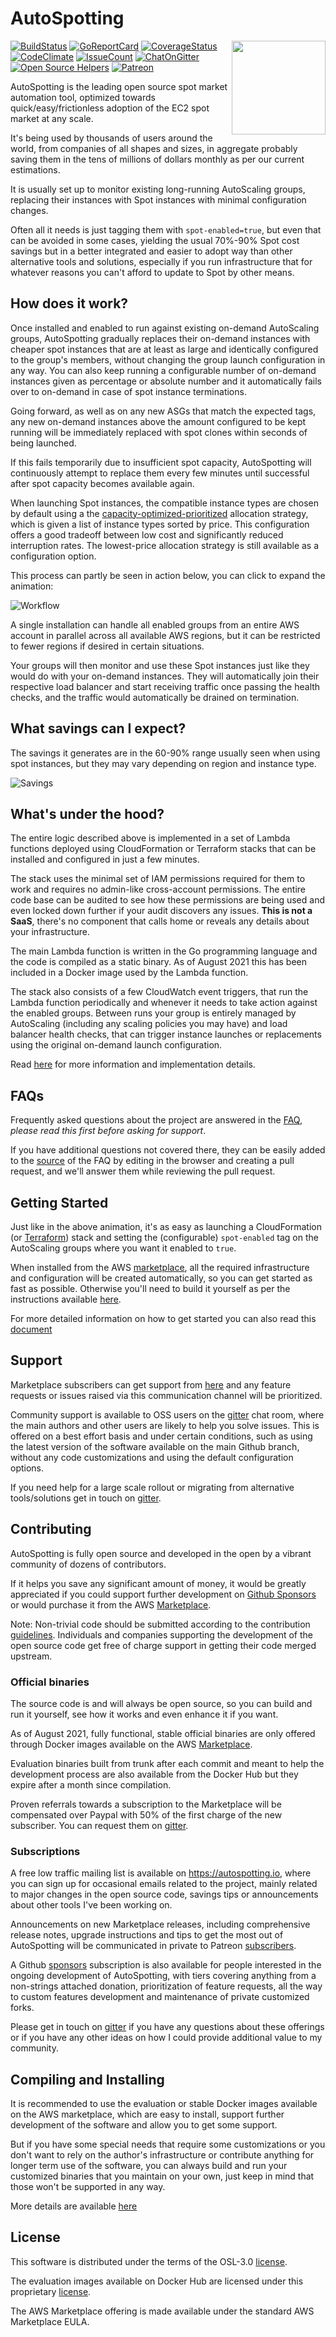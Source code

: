 # AutoSpotting #
<!-- markdownlint-disable MD003 MD026 MD033 -->

<img src="logo.png" width="150" align="right">

[![BuildStatus](https://travis-ci.org/AutoSpotting/AutoSpotting.svg?branch=master)](https://travis-ci.org/AutoSpotting/AutoSpotting)
[![GoReportCard](https://goreportcard.com/badge/github.com/AutoSpotting/AutoSpotting)](https://goreportcard.com/report/github.com/AutoSpotting/AutoSpotting)
[![CoverageStatus](https://coveralls.io/repos/github/AutoSpotting/AutoSpotting/badge.svg?branch=master)](https://coveralls.io/github/AutoSpotting/AutoSpotting?branch=master)
[![CodeClimate](https://codeclimate.com/github/AutoSpotting/AutoSpotting/badges/gpa.svg)](https://codeclimate.com/github/AutoSpotting/AutoSpotting)
[![IssueCount](https://codeclimate.com/github/AutoSpotting/AutoSpotting/badges/issue_count.svg)](https://codeclimate.com/github/AutoSpotting/AutoSpotting)
[![ChatOnGitter](https://badges.gitter.im/AutoSpotting/AutoSpotting.svg)](https://gitter.im/cristim/autospotting)
[![Open Source Helpers](https://www.codetriage.com/AutoSpotting/AutoSpotting/badges/users.svg)](https://www.codetriage.com/AutoSpotting/AutoSpotting)
[![Patreon](https://img.shields.io/badge/patreon-donate-yellow.svg)](https://www.patreon.com/cristim/overview)

AutoSpotting is the leading open source spot market automation tool, optimized
towards quick/easy/frictionless adoption of the EC2 spot market at any scale.

It's being used by thousands of users around the world, from companies of all
shapes and sizes, in aggregate probably saving them in the tens of millions of
dollars monthly as per our current estimations.

It is usually set up to monitor existing long-running AutoScaling groups,
replacing their instances with Spot instances with minimal configuration
changes.

Often all it needs is just tagging them with `spot-enabled=true`, but
even that can be avoided in some cases, yielding the usual 70%-90% Spot cost
savings but in a better integrated and easier to adopt way
than other alternative tools and solutions, especially if you run infrastructure
that for whatever reasons you can't afford to update to Spot by other means.

## How does it work? ##

Once installed and enabled to run against existing on-demand
AutoScaling groups, AutoSpotting gradually replaces their on-demand instances
with cheaper spot instances that are at least as large and identically
configured to the group's members, without changing the group launch
configuration in any way. You can also keep running a configurable number of
on-demand instances given as percentage or absolute number and it automatically
fails over to on-demand in case of spot instance terminations.

Going forward, as well as on any new ASGs that match the expected tags, any new
on-demand instances above the amount configured to be kept running will be immediately
replaced with spot clones within seconds of being launched.

If this fails temporarily due to insufficient spot capacity, AutoSpotting will
continuously attempt to replace them every few minutes until successful after
spot capacity becomes available again.

When launching Spot instances, the compatible instance types are chosen by
default using a the
[capacity-optimized-prioritized](https://docs.amazonaws.cn/en_us/AWSEC2/latest/UserGuide/ec2-fleet-examples.html#ec2-fleet-config11)
allocation strategy, which is given a list of instance types sorted by price. This
configuration offers a good tradeoff between low cost and significantly reduced
interruption rates. The lowest-price allocation strategy is still available as a
configuration option.

This process can partly be seen in action below, you can click to expand the animation:

![Workflow](https://autospotting.org/img/autospotting.gif)

A single installation can handle all enabled groups from an entire AWS account in
parallel across all available AWS regions, but it can be restricted to fewer
regions if desired in certain situations.

Your groups will then monitor and use these Spot instances just like they would
do with your on-demand instances. They will automatically join their respective
load balancer and start receiving traffic once passing the health checks, and
the traffic would automatically be drained on termination.

## What savings can I expect? ##

The savings it generates are in the 60-90% range usually seen when using spot
instances, but they may vary depending on region and instance type.

![Savings](https://autospotting.org/img/savings.png)

## What's under the hood? ##

The entire logic described above is implemented in a set of Lambda functions
deployed using CloudFormation or Terraform stacks that can be installed and
configured in just a few minutes.

The stack uses the minimal set of IAM permissions required for them to
work and requires no admin-like cross-account permissions. The entire code base
can be audited to see how these permissions are being used and even locked down
further if your audit discovers any issues. **This is not a SaaS**, there's no
component that calls home or reveals any details about your infrastructure.

The main Lambda function is written in the Go programming language and the code
is compiled as a static binary. As of August 2021 this has been included in a
Docker image used by the Lambda function.

The stack also consists of a few CloudWatch event triggers, that run the Lambda
function periodically and whenever it needs to take action against the enabled
groups. Between runs your group is entirely managed by AutoScaling (including
any scaling policies you may have) and load balancer health checks, that can
trigger instance launches or replacements using the original on-demand launch
configuration.

Read [here](TECHNICAL_DETAILS.md) for more information and implementation
details.

## FAQs ##

Frequently asked questions about the project are answered in the
[FAQ](https://autospotting.org/faq/index.html), *please read this first before
asking for support*.

If you have additional questions not covered there, they can be easily added to
the
[source](https://github.com/AutoSpotting/autospotting.org/blob/master/content/faq.md)
of the FAQ by editing in the browser and creating a pull request, and we'll
answer them while reviewing the pull request.

## Getting Started ##

Just like in the above animation, it's as easy as launching a CloudFormation (or
[Terraform](https://github.com/AutoSpotting/terraform-aws-autospotting)) stack
and setting the (configurable) `spot-enabled` tag on the AutoScaling groups
where you want it enabled to `true`.

When installed from the AWS
[marketplace](https://aws.amazon.com/marketplace/pp/prodview-6uj4pruhgmun6), all
the required infrastructure and configuration will be created automatically, so
you can get started as fast as possible. Otherwise you'll need to build it
yourself as per the instructions available [here](CUSTOM_BUILDS.md).

For more detailed information on how to get started you can also read this
[document](START.md)

## Support ##

Marketplace subscribers can get support from [here](mailto:contact@cloudutil.io)
and any feature requests or issues raised via this communication channel
will be prioritized.

Community support is available to OSS users on the
[gitter](https://gitter.im/cristim/autospotting) chat room, where the main
authors and other users are likely to help you solve issues. This is offered on
a best effort basis and under certain conditions, such as using the latest
version of the software available on the main Github branch, without any code
customizations and using the default configuration options.

If you need help for a large scale rollout or migrating from alternative
tools/solutions get in touch on [gitter](https://gitter.im/cristim).

## Contributing ##

AutoSpotting is fully open source and developed in the open by a vibrant
community of dozens of contributors.

If it helps you save any significant amount of money, it would be
greatly appreciated if you could support further development on [Github
Sponsors](https://github.com/sponsors/cristim) or would purchase it from the AWS
[Marketplace](https://aws.amazon.com/marketplace/pp/prodview-6uj4pruhgmun6).

Note: Non-trivial code should be submitted according to the contribution
[guidelines](CONTRIBUTING.md). Individuals and companies supporting the
development of the open source code get free of charge support in getting their
code merged upstream.

### Official binaries ###

The source code is and will always be open source, so you can build and run
it yourself, see how it works and even enhance it if you want.

As of August 2021, fully functional, stable official binaries are only offered
through Docker images available on the AWS
[Marketplace](https://aws.amazon.com/marketplace/pp/prodview-6uj4pruhgmun6).

Evaluation binaries built from trunk after each commit and meant to help the
development process are also available from the Docker Hub but they expire after
a month since compilation.

Proven referrals towards a subscription to the Marketplace will be compensated
over Paypal with 50% of the first charge of the new subscriber. You can request
them on [gitter](https://gitter.im/cristim).

### Subscriptions ###

A free low traffic mailing list is available on <https://autospotting.io>, where
you can sign up for occasional emails related to the project, mainly related to
major changes in the open source code, savings tips or announcements about other
tools I've been working on.

Announcements on new Marketplace releases, including comprehensive release
notes, upgrade instructions and tips to get the most out of AutoSpotting will be
communicated in private to Patreon
[subscribers](https://www.patreon.com/cristim/overview).

A Github [sponsors](https://github.com/sponsors/cristim) subscription is also
available for people interested in the ongoing development of AutoSpotting, with
tiers covering anything from a non-strings attached donation, prioritization of
feature requests, all the way to custom features development and maintenance of
private customized forks.

Please get in touch on [gitter](https://gitter.im/cristim) if you have any
questions about these offerings or if you have any other ideas on how I could
provide additional value to my community.

## Compiling and Installing ##

It is recommended to use the evaluation or stable Docker images available on the
AWS marketplace, which are easy to install, support further development of the
software and allow you to get some support.

But if you have some special needs that require some customizations or you don't
want to rely on the author's infrastructure or contribute anything for longer
term use of the software, you can always build and run your customized binaries
that you maintain on your own, just keep in mind that those won't be supported
in any way.

More details are available [here](CUSTOM_BUILDS.md)

## License ##

This software is distributed under the terms of the OSL-3.0 [license](LICENSE).

The evaluation images available on Docker Hub are licensed under this proprietary
[license](BINARY_LICENSE).

The AWS Marketplace offering is made available under the standard AWS
Marketplace EULA.
